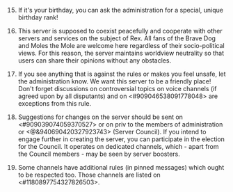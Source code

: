 15. If it's your birthday, you can ask the administration for a special, unique birthday rank!

16. This server is supposed to coexist peacefully and cooperate with other servers and services on the subject of Rex. All fans of the Brave Dog and Moles the Mole are welcome here regardless of their socio-political views. For this reason, the server maintains worldview neutrality so that users can share their opinions without any obstacles.

17. If you see anything that is against the rules or makes you feel unsafe, let the administration know. We want this server to be a friendly place! Don't forget discussions on controversial topics on voice channels (if agreed upon by all disputants) and on <#909046538091778048> are exceptions from this rule.

18. Suggestions for changes on the server should be sent on <#909039074059370527> or on priv to the members of administration or <@&940690420327923743> (Server Council). If you intend to engage further in creating the server, you can participate in the election for the Council. It operates on dedicated channels, which - apart from the Council members - may be seen by server boosters.

19. Some channels have additional rules (in pinned messages) which ought to be respected too. Those channels are listed on <#1180897754327826503>.
